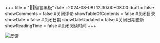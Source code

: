+++
title = "👨‍🏫留言黑板"
date =2024-08-08T12:30:00+08:00
draft = false
showComments = false         #关闭评论
showTableOfContents = false  #关闭目录
showDate = false             #关闭日期
showDateUpdated = false      #关闭日期更新
showReadingTime = false     #关闭阅读时间
+++

![反馈](/img/bye.webp)





